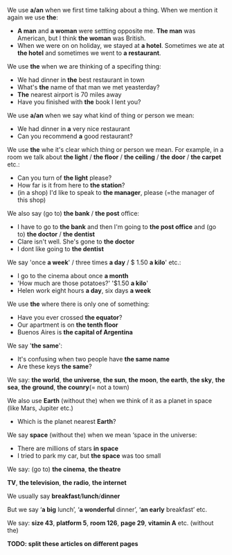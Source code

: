We use **a/an** when we first time talking about a thing. When we mention it again we use **the**:
- **A man** and **a woman** were settting opposite me. **The man** was American, but I think **the woman** was British.
- When we were on on holiday, we stayed at **a hotel**. Sometimes we ate at **the hotel** and sometimes we went to **a restaurant**.

We use **the** when we are thinking of a specifing thing:
- We had dinner in **the** best restaurant in town
- What's **the** name of that man we met yeasterday?
- **The** nearest airport is 70 miles away
- Have you finished with **the** book I lent you?

We use **a/an** when we say what kind of thing or person we mean:
- We had dinner in **a** very nice restaurant
- Can you recommend **a** good restaurant?

We use **the** whe it's clear which thing or person we mean. For example, in a room we talk about **the light** / **the floor** / **the ceiling** / **the door** / **the carpet** etc.: 
- Can you turn of **the light** please?
- How far is it from here to **the station**?
- (in a shop) I'd like to speak to **the manager**, please (=the manager of this shop)

We also say (go to) **the bank** / **the post** office:
- I have to go to **the bank** and then I'm going to **the post office**
and (go to) **the doctor** / **the dentist**
- Clare isn't well. She's gone to **the doctor**
- I dont like going to **the dentist**

We say 'once **a week**' / three times **a day** / $ 1.50 **a kilo**' etc.:
- I go to the cinema about once **a month**
- 'How much are those potatoes?' '$1.50 **a kilo**'
- Helen work eight hours **a day**, six days **a week**

We use **the** where there is only one of something:
- Have you ever crossed **the equator**?
- Our apartment is on **the tenth floor**
- Buenos Aires is **the capital of Argentina**

We say '**the same**':
- It's confusing when two people have **the same name**
- Are these keys **the same**?

We say: **the world**, **the universe**, **the sun**, **the moon**, **the earth**, **the sky**, **the sea**, **the ground**, **the counry**(= not a town)

We also use **Earth** (without the) when we think of it as a planet in space (like Mars, Jupiter etc.)
- Which is the planet nearest **Earth**?

We say **space** (without the) when we mean ‘space in the universe:
- There are millions of stars **in space**
- I tried to park my car, but **the space** was too small

We say: (go to) **the cinema**, **the theatre**

**TV**, **the television**, **the radio**, **the internet**

We usually say **breakfast**/**lunch**/**dinner**

But we say ‘**a big** lunch’, ‘**a wonderful** dinner’, ‘**an early** breakfast’ etc.

We say: **size 43**, **platform 5**, **room 126**, **page 29**,  **vitamin A** etc. (without the)

**TODO: split these articles on different pages**
